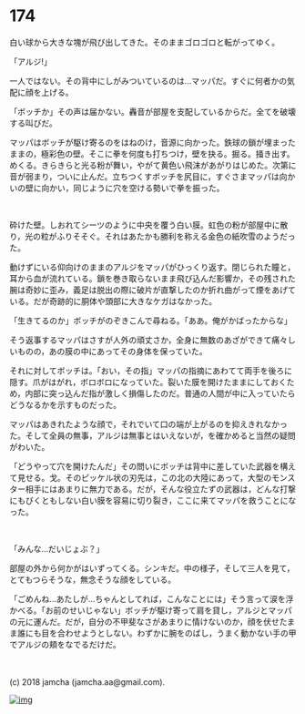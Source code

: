 # 174

白い球から大きな塊が飛び出してきた。そのままゴロゴロと転がってゆく。  

「アルジ!」  

一人ではない。その背中にしがみついているのは…マッパだ。すぐに何者かの気配に顔を上げる。  

「ボッチか」その声は届かない。轟音が部屋を支配しているからだ。全てを破壊する叫びだ。  

マッパはボッチが駆け寄るのをはねのけ，音源に向かった。鉄球の鎖が埋まったままの，極彩色の壁。そこに拳を何度も打ちつけ，壁を抉る。掘る。掻き出す。めくる。きらきらと光る粉が舞い，やがて黄色い飛沫があがりはじめた。次第に音が弱まり，ついに止んだ。立ちつくすボッチを尻目に，すぐさまマッパは向かいの壁に向かい，同じように穴を空ける勢いで拳を振った。  

<br>  

砕けた壁。しおれてシーツのように中央を覆う白い膜。虹色の粉が部屋中に散り，光の粒がふりそそぐ。それはあたかも勝利を称える金色の紙吹雪のようだった。  

動けずにいる仰向けのままのアルジをマッパがひっくり返す。閉じられた瞳と，耳から血が流れている。鎖を巻き取らないまま飛び込んだ影響か，その残された腕は奇妙に歪み，義足は脱出の際に破片が直撃したのか折れ曲がって煙をあげている。だが奇跡的に胴体や頭部に大きなケガはなかった。  

「生きてるのか」ボッチがのぞきこんで尋ねる。「ああ。俺がかばったからな」  

そう返事するマッパはさすが人外の頑丈さか，全身に無数のあざができて痛々しいものの，あの膜の中にあってその身体を保っていた。  

それに対してボッチは。「おい，その指」マッパの指摘にあわてて両手を後ろに隠す。爪がはがれ，ボロボロになっていた。裂いた膜を開けたままにしておくため，内部に突っ込んだ指が激しく損傷したのだ。普通の人間が中に入っていたらどうなるかを示すものだった。  

マッパはあきれたような顔で，それでいて口の端が上がるのを抑えきれなかった。そして全員の無事，アルジは無事とはいえないが，を確かめると当然の疑問がわいた。  

「どうやって穴を開けたんだ」その問いにボッチは背中に差していた武器を構えて見せる。戈。そのピッケル状の刃先は，この北の大陸にあって，大型のモンスター相手にはあまりに無力である。だが，そんな役立たずの武器は，どんな打撃にもびくともしない白い膜を容易に切り裂き，ここに来てマッパを救うことになった。  

<br>  

「みんな…だいじょぶ？」  

部屋の外から何かがはいずってくる。シンキだ。中の様子，そして三人を見て，とてもつらそうな，無念そうな顔をしている。  

「ごめんね…あたしが…ちゃんとしてれば，こんなことには」そう言って涙を浮かべる。「お前のせいじゃない」ボッチが駆け寄って肩を貸し，アルジとマッパの元に運んだ。だが，自分の不甲斐なさがあまりに情けないのか，顔を伏せたまま誰にも目を合わせようとしない。わずかに腕をのばし，うまく動かない手の甲でアルジの頬をなでるだけだ。  

<br>  
<br>  
(c) 2018 jamcha (jamcha.aa@gmail.com).  

[![img](http://i.creativecommons.org/l/by-nc-sa/4.0/88x31.png)](http://creativecommons.org/licenses/by-nc-sa/4.0/deed)
